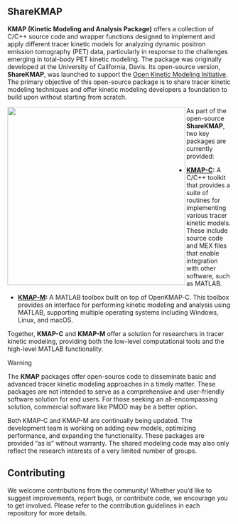 ## ShareKMAP

**KMAP (Kinetic Modeling and Analysis Package)** offers a collection of C/C++ source code and wrapper functions designed to implement and apply different tracer kinetic models for analyzing dynamic positron emission tomography (PET) data, particularly in response to the challenges emerging in total-body PET kinetic modeling. The package was originally developed at the University of California, Davis. Its open-source version, **ShareKMAP**, was launched to support the [Open Kinetic Modeling Initiative](https://www.openkmi.org/). The primary objective of this open-source package is to share tracer kinetic modeling techniques and offer kinetic modeling developers a foundation to build upon without starting from scratch. 

<img align="left" src="https://github.com/user-attachments/assets/de27a25f-88da-4b0f-beb5-6b3c2570a878" width="400" >

As part of the open-source **ShareKMAP**, two key packages are currently provided:

- **[KMAP-C](https://github.com/openkmi/KMAP-C):** A C/C++ toolkit that provides a suite of routines for implementing various tracer kinetic models. These include source code and MEX files that enable integration with other software, such as MATLAB.
  
- **[KMAP-M](https://github.com/openkmi/KMAP-M):** A MATLAB toolbox built on top of OpenKMAP-C. This toolbox provides an interface for performing kinetic modeling and analysis using MATLAB, supporting multiple operating systems including Windows, Linux, and macOS.

Together, **KMAP-C** and **KMAP-M** offer a solution for researchers in tracer kinetic modeling, providing both the low-level computational tools and the high-level MATLAB functionality.

>[!WARNING]
>The **KMAP** packages offer open-source code to disseminate basic and advanced tracer kinetic modeling approaches in a timely matter. These packages are not intended to serve as a comprehensive and user-friendly software solution for end users. For those seeking an all-encompassing solution, commercial software like PMOD may be a better option.
>
>Both KMAP-C and KMAP-M are continually being updated. The development team is working on adding new models, optimizing performance, and expanding the functionality. These packages are provided “as is” without warranty. The shared modeling code may also only reflect the research interests of a very limited number of groups. 

## Contributing
We welcome contributions from the community! Whether you’d like to suggest improvements, report bugs, or contribute code, we encourage you to get involved. Please refer to the contribution guidelines in each repository for more details.

